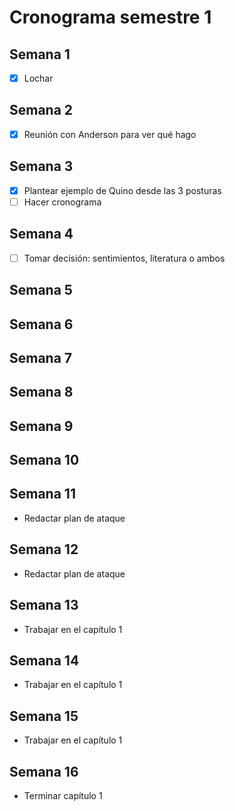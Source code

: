 # Cronograma semestre 1

## Semana 1

-   [X] Lochar

## Semana 2
-   [X] Reunión con Anderson para ver qué hago

## Semana 3
-   [X] Plantear ejemplo de Quino desde las 3 posturas
-   [ ] Hacer cronograma

## Semana 4
-   [ ] Tomar decisión: sentimientos, literatura o ambos

## Semana 5

## Semana 6

## Semana 7

## Semana 8

## Semana 9

## Semana 10

## Semana 11
- Redactar plan de ataque

## Semana 12
- Redactar plan de ataque

## Semana 13
- Trabajar en el capítulo 1

## Semana 14
- Trabajar en el capítulo 1

## Semana 15
- Trabajar en el capítulo 1

## Semana 16
- Terminar capítulo 1
